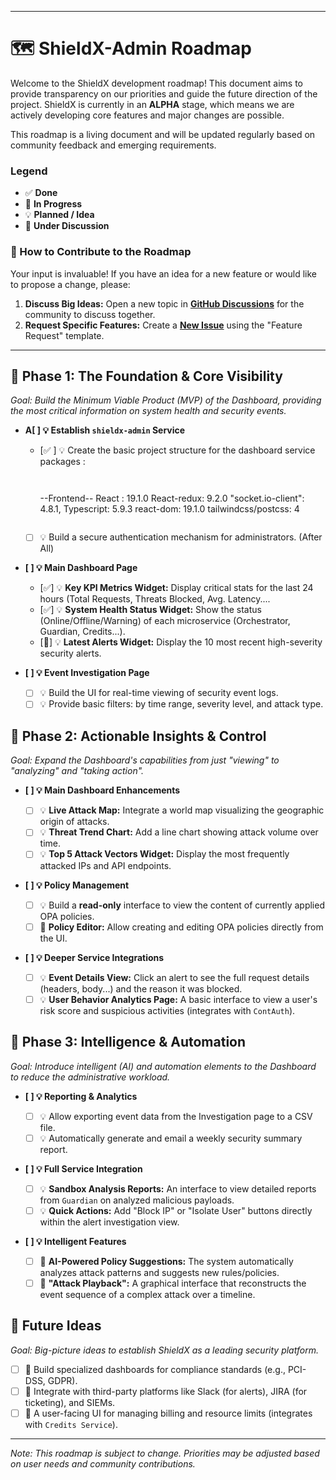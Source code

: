  
-----

# 🗺️ ShieldX-Admin Roadmap

Welcome to the ShieldX development roadmap\! This document aims to provide transparency on our priorities and guide the future direction of the project. ShieldX is currently in an **ALPHA** stage, which means we are actively developing core features and major changes are possible.

This roadmap is a living document and will be updated regularly based on community feedback and emerging requirements.

### Legend

  * ✅ **Done**
  * 🚧 **In Progress**
  * 💡 **Planned / Idea**
  * 🤔 **Under Discussion**

### 👋 How to Contribute to the Roadmap

Your input is invaluable\! If you have an idea for a new feature or would like to propose a change, please:

1.  **Discuss Big Ideas:** Open a new topic in [**GitHub Discussions**](https://github.com/shieldx-bot/shieldx/discussions) for the community to discuss together.
2.  **Request Specific Features:** Create a [**New Issue**](https://www.google.com/search?q=https://github.com/shieldx-bot/shieldx/issues/new/choose) using the "Feature Request" template.

-----





## 🚀 Phase 1: The Foundation & Core Visibility  

*Goal: Build the Minimum Viable Product (MVP) of the Dashboard, providing the most critical information on system health and security events.*

  - **A[ ] 💡 Establish `shieldx-admin` Service**

      - [✅ ] 💡 Create the basic project structure for the dashboard service 
         packages : 
           
          ```
          

           ```
          --Frontend-- 
          React : 19.1.0 
          React-redux: 9.2.0
          "socket.io-client": 4.8.1,
          Typescript: 5.9.3
          react-dom: 19.1.0
          tailwindcss/postcss: 4
          
          ```

      - [ ] 💡 Build a secure authentication mechanism for administrators. (After All)

  - **[ ] 💡 Main Dashboard Page**

      - [✅] 💡 **Key KPI Metrics Widget:** Display critical stats for the last 24 hours (Total Requests, Threats Blocked, Avg. Latency....
      - [✅] 💡 **System Health Status Widget:** Show the status (Online/Offline/Warning) of each microservice (Orchestrator, Guardian, Credits...).
      - [🤔] 💡 **Latest Alerts Widget:** Display the 10 most recent high-severity security alerts.

  - **[ ] 💡 Event Investigation Page**

      - [ ] 💡 Build the UI for real-time viewing of security event logs.
      - [ ] 💡 Provide basic filters: by time range, severity level, and attack type.

## 🚶 Phase 2: Actionable Insights & Control  

*Goal: Expand the Dashboard's capabilities from just "viewing" to "analyzing" and "taking action".*

  - **[ ] 💡 Main Dashboard Enhancements**

      - [ ] 💡 **Live Attack Map:** Integrate a world map visualizing the geographic origin of attacks.
      - [ ] 💡 **Threat Trend Chart:** Add a line chart showing attack volume over time.
      - [ ] 💡 **Top 5 Attack Vectors Widget:** Display the most frequently attacked IPs and API endpoints.

  - **[ ] 💡 Policy Management**

      - [ ] 💡 Build a **read-only** interface to view the content of currently applied OPA policies.
      - [ ] 🤔 **Policy Editor:** Allow creating and editing OPA policies directly from the UI.

  - **[ ] 💡 Deeper Service Integrations**

      - [ ] 💡 **Event Details View:** Click an alert to see the full request details (headers, body...) and the reason it was blocked.
      - [ ] 💡 **User Behavior Analytics Page:** A basic interface to view a user's risk score and suspicious activities (integrates with `ContAuth`).

## 🏃 Phase 3: Intelligence & Automation  

*Goal: Introduce intelligent (AI) and automation elements to the Dashboard to reduce the administrative workload.*

  - **[ ] 💡 Reporting & Analytics**

      - [ ] 💡 Allow exporting event data from the Investigation page to a CSV file.
      - [ ] 💡 Automatically generate and email a weekly security summary report.

  - **[ ] 💡 Full Service Integration**

      - [ ] 💡 **Sandbox Analysis Reports:** An interface to view detailed reports from `Guardian` on analyzed malicious payloads.
      - [ ] 💡 **Quick Actions:** Add "Block IP" or "Isolate User" buttons directly within the alert investigation view.

  - **[ ] 💡 Intelligent Features**

      - [ ] 🤔 **AI-Powered Policy Suggestions:** The system automatically analyzes attack patterns and suggests new rules/policies.
      - [ ] 🤔 **"Attack Playback":** A graphical interface that reconstructs the event sequence of a complex attack over a timeline.

## 🌌 Future Ideas

*Goal: Big-picture ideas to establish ShieldX as a leading security platform.*

  - [ ] 🤔 Build specialized dashboards for compliance standards (e.g., PCI-DSS, GDPR).
  - [ ] 🤔 Integrate with third-party platforms like Slack (for alerts), JIRA (for ticketing), and SIEMs.
  - [ ] 🤔 A user-facing UI for managing billing and resource limits (integrates with `Credits Service`).

-----

*Note: This roadmap is subject to change. Priorities may be adjusted based on user needs and community contributions.*